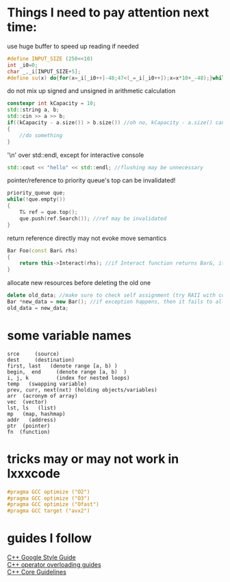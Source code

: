 # Things I need to pay attention next time:
  
use huge buffer to speed up reading if needed  
```c++
#define INPUT_SIZE (250<<10)
int _i0=0;
char _,_i[INPUT_SIZE+5];
#define su(x) do{for(x=_i[_i0++]-48;47<(_=_i[_i0++]);x=x*10+_-48);}while(0)
```
  
  
do not mix up signed and unsigned in arithmetic calculation
```c++
constexpr int kCapacity = 10;
std::string a, b;
std::cin >> a >> b;
if((kCapacity - a.size()) > b.size()) //oh no, kCapacity - a.size() can underflow
{
    //do something
}
```
  
  
  
'\n' over std::endl, except for interactive console  
```c++
std::cout << "hello" << std::endl; //flushing may be unnecessary
```
  
  
  
pointer/reference to priority queue's top can be invalidated!  
```c++
priority_queue que;
while(!que.empty())
{
    T& ref = que.top();
    que.push(ref.Search()); //ref may be invalidated
}
```


return reference directly may not evoke move semantics 
```c++
Bar Foo(const Bar& rhs)
{
    return this->Interact(rhs); //if Interact function returns Bar&, it may evoke copy constructor instead of move constructor
}

```


allocate new resources before deleting the old one  
```c++
delete old_data; //make sure to check self assignment (try RAII with copy and swap)  
Bar *new_data = new Bar(); //if exception happens, then it fails to allocate new resources AND the old data is lost!
old_data = new_data;
```


# some variable names
```
srce     (source)
dest     (destination)
first, last   (denote range [a, b) )
begin,  end     (denote range [a, b)  )
i, j, k         (index for nested loops)
temp   (swapping variable)
prev, curr, next(nxt) (holding objects/variables)
arr  (acronym of array)
vec  (vector)
lst, ls   (list)
mp   (map, hashmap)
addr   (address)
ptr  (pointer)
fn  (function)
```


# tricks may or may not work in lxxxcode
```c++
#pragma GCC optimize ("O2")
#pragma GCC optimize ("O3")
#pragma GCC optimize ("Ofast")
#pragma GCC target ("avx2")
```

# guides I follow
[C++ Google Style Guide](https://google.github.io/styleguide/cppguide.html)  
[C++ operator overloading guides](https://stackoverflow.com/questions/4421706/what-are-the-basic-rules-and-idioms-for-operator-overloading)   
[C++ Core Guidelines](https://isocpp.github.io/CppCoreGuidelines/CppCoreGuidelines)  


